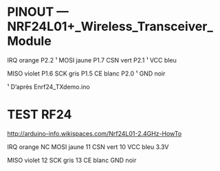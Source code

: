 

# PINOUT — NRF24L01+_Wireless_Transceiver_Module


IRQ   orange   P2.2 ¹
MOSI  jaune    P1.7
CSN   vert     P2.1 ¹
VCC   bleu

MISO  violet   P1.6
SCK   gris     P1.5
CE    blanc    P2.0 ¹
GND   noir



¹ D’après Enrf24_TXdemo.ino



# TEST RF24

<http://arduino-info.wikispaces.com/Nrf24L01-2.4GHz-HowTo>


IRQ   orange   NC
MOSI  jaune    11
CSN   vert     10
VCC   bleu     3.3V

MISO  violet   12
SCK   gris     13
CE    blanc
GND   noir

